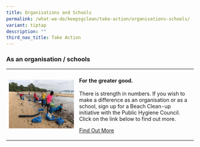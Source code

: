 ```yaml
---
title: Organisations and Schools
permalink: /what-we-do/keepsgclean/take-action/organisations-schools/
variant: tiptap
description: ""
third_nav_title: Take Action
---
```

<h3><strong>As an organisation / schools</strong></h3>
<table style="minWidth: 50px">
<colgroup>
<col>
<col>
</colgroup>
<tbody>
<tr>
<td rowspan="1" colspan="1">
<div class="isomer-image-wrapper">
<img style="width: 100%" height="auto" width="100%" alt="bukit batok sec_1" src="/images/Environment and Us/Take Action/bukit_batok_sec_1.jpg">
</div>
</td>
<td rowspan="1" colspan="1">
<h4><strong>For the greater good.</strong></h4>
<p></p>
<p>There is strength in numbers. If you wish to make a difference as an organisation
or as a school, sign up for a Beach Clean-up initiative with the Public
Hygiene Council. Click on the link below to find out more.</p>
<p></p>
<p><a href="https://www.publichygienecouncil.sg/beachcleanup" rel="noopener noreferrer nofollow" target="_blank">Find Out More</a>
</p>
</td>
</tr>
</tbody>
</table>
<p></p>